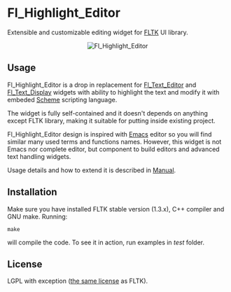 # Fl_Highlight_Editor

Extensible and customizable editing widget for
[FLTK](http://www.fltk.org) UI library.

<p align="center">
<img src="https://raw.github.com/sanel/Fl_Highlight_Editor/master/images/shot.png"
     alt="Fl_Highlight_Editor" title="Fl_Highlight_Editor screenshot">
</p>

## Usage

Fl_Highlight_Editor is a drop in replacement for
[Fl_Text_Editor](http://www.fltk.org/doc-1.3/classFl__Text__Editor.html) and
[Fl_Text_Display](http://www.fltk.org/doc-1.3/classFl__Text__Display.html)
widgets with ability to highlight the text and modify it with embeded
[Scheme](http://en.wikipedia.org/wiki/Scheme_%20programming_language%20) scripting language.

The widget is fully self-contained and it doesn't depends on anything
except FLTK library, making it suitable for putting inside
existing project.

Fl_Highlight_Editor design is inspired with
[Emacs](http://www.gnu.org/software/emacs) editor so you will find similar
many used terms and functions names. However, this widget is not Emacs nor
complete editor, but component to build editors and advanced text
handling widgets.

Usage details and how to extend it is described in [Manual](MANUAL.md).

## Installation

Make sure you have installed FLTK stable version (1.3.x), C++ compiler
and GNU make. Running:

```
make
```

will compile the code. To see it in action, run examples in *test* folder.

## License

LGPL with exception ([the same license](http://www.fltk.org/COPYING.php) as FLTK).
